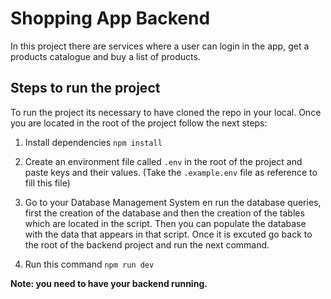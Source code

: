 # Shopping App Backend

In this project there are services where a user can login in the app, get a products catalogue and buy a list of products.

## Steps to run the project

To run the project its necessary to have cloned the repo in your local. Once you are located in the root of the project follow the next steps:

1. Install dependencies
   `npm install`

2. Create an environment file called `.env` in the root of the project and paste keys and their values. (Take the `.example.env` file as reference to fill this file)

3. Go to your Database Management System en run the database queries, first the creation of the database and then the creation of the tables which are located in the script. Then you can populate the database with the data that appears in that script. Once it is excuted go back to the root of the backend project and run the next command.

4. Run this command
   `npm run dev`

**Note: you need to have your backend running.**

